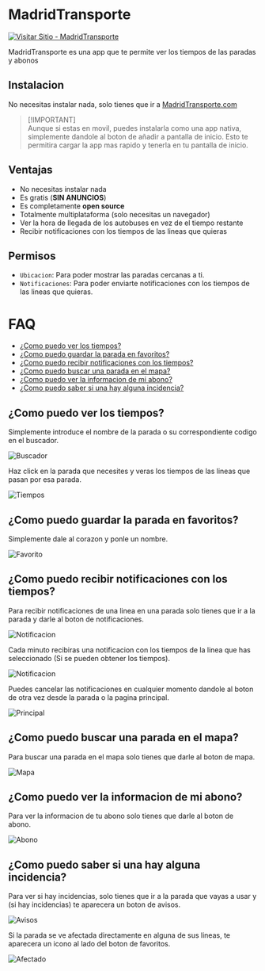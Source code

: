 # MadridTransporte 

[![Visitar Sitio - MadridTransporte](https://img.shields.io/badge/Visitar_Sitio-MadridTransporte-1E90FF?style=for-the-badge)](https://www.madridtransporte.com)

MadridTransporte es una app que te permite ver los tiempos de las paradas y abonos

## Instalacion
No necesitas instalar nada, solo tienes que ir a [MadridTransporte.com](https://madridtransporte.com)

> [!IMPORTANT]\
> Aunque si estas en movil, puedes instalarla como una app nativa, simplemente dandole al boton de añadir a pantalla de inicio.
> Esto te permitira cargar la app mas rapido y tenerla en tu pantalla de inicio.

## Ventajas
- No necesitas instalar nada
- Es gratis (**SIN ANUNCIOS**)
- Es completamente **open source**
- Totalmente multiplataforma (solo necesitas un navegador)
- Ver la hora de llegada de los autobuses en vez de el tiempo restante
- Recibir notificaciones con los tiempos de las lineas que quieras

## Permisos
- `Ubicacion`: Para poder mostrar las paradas cercanas a ti.
- `Notificaciones`: Para poder enviarte notificaciones con los tiempos de las lineas que quieras.


# FAQ

- [¿Como puedo ver los tiempos?](#Como-puedo-ver-los-tiempos)
- [¿Como puedo guardar la parada en favoritos?](#Como-puedo-guardar-la-parada-en-favoritos)
- [¿Como puedo recibir notificaciones con los tiempos?](#Como-puedo-recibir-notificaciones-con-los-tiempos)
- [¿Como puedo buscar una parada en el mapa?](#Como-puedo-buscar-una-parada-en-el-mapa)
- [¿Como puedo ver la informacion de mi abono?](#Como-puedo-ver-la-informacion-de-mi-abono)
- [¿Como puedo saber si una hay alguna incidencia?](#Como-puedo-saber-si-una-hay-alguna-incidencia)

## ¿Como puedo ver los tiempos?
Simplemente introduce el nombre de la parada o su correspondiente codigo en el buscador.

![Buscador](./.assets/buscar.png)

Haz click en la parada que necesites y veras los tiempos de las lineas que pasan por esa parada.

![Tiempos](./.assets/tiempos.png)


## ¿Como puedo guardar la parada en favoritos?

Simplemente dale al corazon y ponle un nombre.

![Favorito](./.assets/favorito.png)


## ¿Como puedo recibir notificaciones con los tiempos?

Para recibir notificaciones de una linea en una parada solo tienes que ir a la parada y darle al boton de notificaciones.

![Notificacion](./.assets/notificacion.png)

Cada minuto recibiras una notificacion con los tiempos de la linea que has seleccionado (Si se pueden obtener los tiempos).

![Notificacion](./.assets/notificacion2.png)

Puedes cancelar las notificaciones en cualquier momento dandole al boton de otra vez desde la parada o la pagina principal.

![Principal](./.assets/principal.png)

## ¿Como puedo buscar una parada en el mapa?

Para buscar una parada en el mapa solo tienes que darle al boton de mapa.

![Mapa](./.assets/mapa.png)

## ¿Como puedo ver la informacion de mi abono?

Para ver la informacion de tu abono solo tienes que darle al boton de abono.

![Abono](./.assets/abono.png)

## ¿Como puedo saber si una hay alguna incidencia?

Para ver si hay incidencias, solo tienes que ir a la parada que vayas a usar y (si hay incidencias) te aparecera un boton de avisos.

![Avisos](./.assets/avisos.png)

Si la parada se ve afectada directamente en alguna de sus lineas, te aparecera un icono al lado del boton de favoritos.

![Afectado](./.assets/afectado.png)
